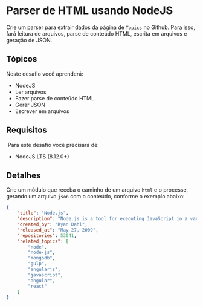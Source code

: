 # Parser de HTML usando NodeJS

Crie um parser para extrair dados da página de `Topics` no Github. Para isso, fará leitura de arquivos, parse de conteúdo HTML, escrita em arquivos e geração de JSON.

## Tópicos

Neste desafio você aprenderá:

- NodeJS
- Ler arquivos
- Fazer parse de conteúdo HTML
- Gerar JSON
- Escrever em arquivos

## Requisitos
​
Para este desafio você precisará de:

- NodeJS LTS (8.12.0+)


## Detalhes

Crie um módulo que receba o caminho de um arquivo `html` e o processe, gerando um arquivo `json` com o conteúdo, conforme o exemplo abaixo:

``` json
{
    "title": "Node.js",
    "description": "Node.js is a tool for executing JavaScript in a variety of environments. JavaScript had humble beginnings as a language that lived only in web browsers, but the Node.js project has expanded its reach and helped make it the most  popular programming language in the world. Node.js extends the creative potential of people with web development experience, enabling a new generation  of developers to create servers, command-line tools, desktop apps, and even robots.",
    "created_by": "Ryan Dahl",
    "released_at": "May 27, 2009",
    "repositories": 53041,
    "related_topics": [
        "node",
        "node-js",
        "mongodb",
        "gulp",
        "angularjs",
        "javascript",
        "angular",
        "react"
    ]
}
```